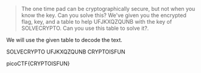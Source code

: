 > The one time pad can be cryptographically secure, but not when you know the key. Can you solve this? We've given you the encrypted flag, key, and a table to help UFJKXQZQUNB with the key of SOLVECRYPTO. Can you use this table to solve it?. 

We will use the given table to decode the text.

SOLVECRYPTO
UFJKXQZQUNB
CRYPTOISFUN

picoCTF{CRYPTOISFUN}

